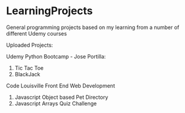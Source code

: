 # LearningProjects
General programming projects based on my learning from a number of different Udemy courses

Uploaded Projects:

Udemy Python Bootcamp - Jose Portilla:
1. Tic Tac Toe
2. BlackJack

Code Louisville Front End Web Development
1. Javascript Object based Pet Directory
2. Javascript Arrays Quiz Challenge
